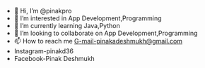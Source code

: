 - 👋 Hi, I’m @pinakpro
- 👀 I’m interested in App Development,Programming
- 🌱 I’m currently learning Java,Python
- 💞️ I’m looking to collaborate on App Development,Programming
- 📫 How to reach me G-mail-pinakadeshmukh@gmail.com
- Instagram-pinakd36
- Facebook-Pinak Deshmukh

<!---
pinakpro/pinakpro is a ✨ special ✨ repository because its `README.md` (this file) appears on your GitHub profile.
You can click the Preview link to take a look at your changes.
--->
